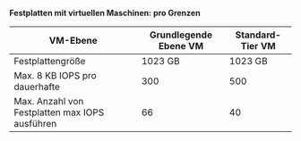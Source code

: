 **Festplatten mit virtuellen Maschinen: pro Grenzen**

 VM-Ebene | Grundlegende Ebene VM | Standard-Tier VM
---|---|---
Festplattengröße | 1023 GB | 1023 GB
Max. 8 KB IOPS pro dauerhafte | 300 | 500
Max. Anzahl von Festplatten max IOPS ausführen | 66 | 40